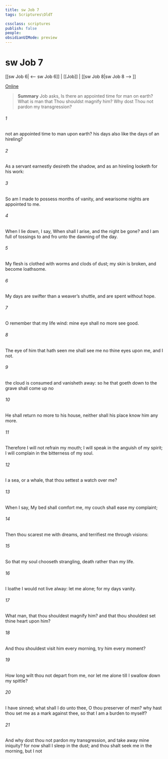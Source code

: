 ```yaml
---
title: sw Job 7
tags: Scriptures\OldT

cssclass: scriptures
publish: false
people:
obsidianUIMode: preview
---
```


# sw Job 7
[[sw Job 6| <-- sw Job 6]] | [[Job]] | [[sw Job 8|sw Job 8 --> ]]

[Online](https://churchofjesuschrist.org/study/scriptures/ot/job/7?lang=eng)

> __Summary__
Job asks, Is there an appointed time for man on earth? What is man that Thou shouldst magnify him? Why dost Thou not pardon my transgression?

###### 1 
 not an appointed time to man upon earth?  his days also like the days of an hireling?

###### 2 
As a servant earnestly desireth the shadow, and as an hireling looketh for  his work:

###### 3 
So am I made to possess months of vanity, and wearisome nights are appointed to me.

###### 4 
When I lie down, I say, When shall I arise, and the night be gone? and I am full of tossings to and fro unto the dawning of the day.

###### 5 
My flesh is clothed with worms and clods of dust; my skin is broken, and become loathsome.

###### 6 
My days are swifter than a weaver’s shuttle, and are spent without hope.

###### 7 
O remember that my life  wind: mine eye shall no more see good.

###### 8 
The eye of him that hath seen me shall see me no  thine eyes  upon me, and I  not.

###### 9 
 the cloud is consumed and vanisheth away: so he that goeth down to the grave shall come up no 

###### 10 
He shall return no more to his house, neither shall his place know him any more.

###### 11 
Therefore I will not refrain my mouth; I will speak in the anguish of my spirit; I will complain in the bitterness of my soul.

###### 12 
 I a sea, or a whale, that thou settest a watch over me?

###### 13 
When I say, My bed shall comfort me, my couch shall ease my complaint;

###### 14 
Then thou scarest me with dreams, and terrifiest me through visions:

###### 15 
So that my soul chooseth strangling,  death rather than my life.

###### 16 
I loathe  I would not live alway: let me alone; for my days  vanity.

###### 17 
What  man, that thou shouldest magnify him? and that thou shouldest set thine heart upon him?

###### 18 
And  thou shouldest visit him every morning,  try him every moment?

###### 19 
How long wilt thou not depart from me, nor let me alone till I swallow down my spittle?

###### 20 
I have sinned; what shall I do unto thee, O thou preserver of men? why hast thou set me as a mark against thee, so that I am a burden to myself?

###### 21 
And why dost thou not pardon my transgression, and take away mine iniquity? for now shall I sleep in the dust; and thou shalt seek me in the morning, but I  not 

